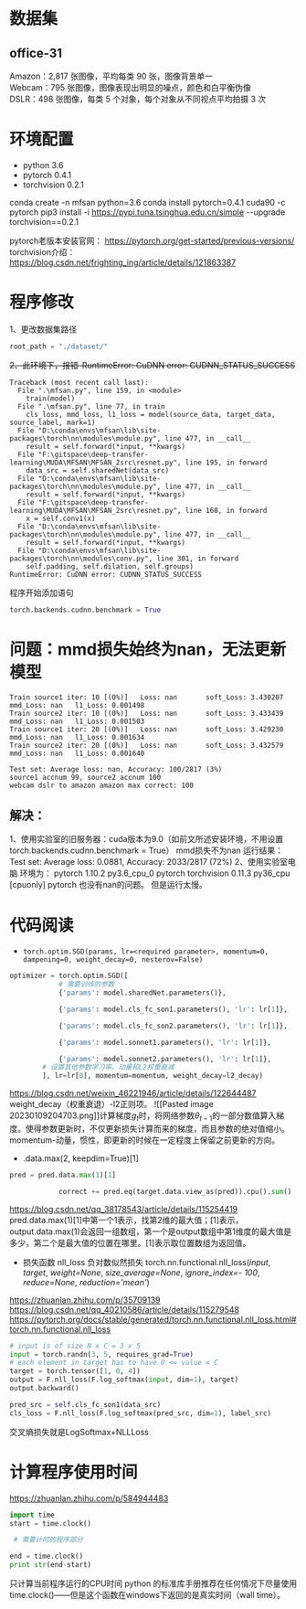 # 数据集
## office-31
Amazon：2,817 张图像，平均每类 90 张，图像背景单一  
Webcam：795 张图像，图像表现出明显的噪点，颜色和白平衡伪像  
DSLR：498 张图像，每类 5 个对象，每个对象从不同视点平均拍摄 3 次
## 
# 环境配置
-   python 3.6
-   pytorch 0.4.1
-   torchvision 0.2.1

conda create -n mfsan python=3.6
conda install pytorch=0.4.1 cuda90 -c pytorch
pip3 install -i https://pypi.tuna.tsinghua.edu.cn/simple --upgrade torchvision==0.2.1

pytorch老版本安装官网：
https://pytorch.org/get-started/previous-versions/
torchvision介绍：
https://blog.csdn.net/frighting_ing/article/details/121863387


# 程序修改
1、更改数据集路径
```python
root_path = "./dataset/"
```
~~2、此环境下，报错-RuntimeError: CuDNN error: CUDNN_STATUS_SUCCESS~~
```
Traceback (most recent call last):
  File ".\mfsan.py", line 159, in <module>
    train(model)
  File ".\mfsan.py", line 77, in train
    cls_loss, mmd_loss, l1_loss = model(source_data, target_data, source_label, mark=1)
  File "D:\conda\envs\mfsan\lib\site-packages\torch\nn\modules\module.py", line 477, in __call__
    result = self.forward(*input, **kwargs)
  File "F:\gitspace\deep-transfer-learning\MUDA\MFSAN\MFSAN_2src\resnet.py", line 195, in forward
    data_src = self.sharedNet(data_src)
  File "D:\conda\envs\mfsan\lib\site-packages\torch\nn\modules\module.py", line 477, in __call__
    result = self.forward(*input, **kwargs)
  File "F:\gitspace\deep-transfer-learning\MUDA\MFSAN\MFSAN_2src\resnet.py", line 168, in forward
    x = self.conv1(x)
  File "D:\conda\envs\mfsan\lib\site-packages\torch\nn\modules\module.py", line 477, in __call__
    result = self.forward(*input, **kwargs)
  File "D:\conda\envs\mfsan\lib\site-packages\torch\nn\modules\conv.py", line 301, in forward
    self.padding, self.dilation, self.groups)
RuntimeError: CuDNN error: CUDNN_STATUS_SUCCESS
```
程序开始添加语句
```python
torch.backends.cudnn.benchmark = True
```

# 问题：mmd损失始终为nan，无法更新模型

```
Train source1 iter: 10 [(0%)]   Loss: nan       soft_Loss: 3.430207     mmd_Loss: nan   l1_Loss: 0.001498
Train source2 iter: 10 [(0%)]   Loss: nan       soft_Loss: 3.433439     mmd_Loss: nan   l1_Loss: 0.001503
Train source1 iter: 20 [(0%)]   Loss: nan       soft_Loss: 3.429230     mmd_Loss: nan   l1_Loss: 0.001634
Train source2 iter: 20 [(0%)]   Loss: nan       soft_Loss: 3.432579     mmd_Loss: nan   l1_Loss: 0.001640

Test set: Average loss: nan, Accuracy: 100/2817 (3%)
source1 accnum 99, source2 accnum 100
webcam dslr to amazon amazon max correct: 100
```

## 解决：
1、使用实验室的旧服务器：cuda版本为9.0（如前文所述安装环境，不用设置torch.backends.cudnn.benchmark = True）
mmd损失不为nan
运行结果：Test set: Average loss: 0.0881, Accuracy: 2033/2817 (72%)
2、使用实验室电脑 
环境为：
pytorch                   1.10.2              py3.6_cpu_0    pytorch
torchvision               0.11.3                 py36_cpu  [cpuonly]  pytorch
也没有nan的问题。
但是运行太慢。


# 代码阅读
- `torch.optim.SGD(params, lr=<required parameter>, momentum=0, dampening=0, weight_decay=0, nesterov=False)`

```python
optimizer = torch.optim.SGD([
			# 需要训练的参数
            {'params': model.sharedNet.parameters()},

            {'params': model.cls_fc_son1.parameters(), 'lr': lr[1]},

            {'params': model.cls_fc_son2.parameters(), 'lr': lr[1]},

            {'params': model.sonnet1.parameters(), 'lr': lr[1]},

            {'params': model.sonnet2.parameters(), 'lr': lr[1]},
		# 设置其他参数学习率、动量和L2权重衰减
        ], lr=lr[0], momentum=momentum, weight_decay=l2_decay)
```
https://blog.csdn.net/weixin_46221946/article/details/122644487
weight_decay（权重衰退）-l2正则项。
![[Pasted image 20230109204703.png]]计算梯度$g_t$时，将网络参数$\theta_{t-1}$的一部分数值算入梯度。使得参数更新时，不仅更新损失计算而来的梯度，而且参数的绝对值缩小。
momentum-动量，惯性，即更新的时候在一定程度上保留之前更新的方向。


- .data.max(2, keepdim=True)[1]
```python
pred = pred.data.max(1)[1]

            correct += pred.eq(target.data.view_as(pred)).cpu().sum()
```
https://blog.csdn.net/qq_38178543/article/details/115254419
pred.data.max(1)[1]中第一个1表示，找第2维的最大值；[1]表示，output.data.max(1)会返回一组数组，第一个是output数组中第1维度的最大值是多少，第二个是最大值的位置在哪里。[1]表示取位置数组为返回值。


- 损失函数 nll_loss 负对数似然损失
torch.nn.functional.nll_loss(_input_, _target_, _weight=None_, _size_average=None_, _ignore_index=- 100_, _reduce=None_, _reduction='mean'_)

https://zhuanlan.zhihu.com/p/35709139
https://blog.csdn.net/qq_40210586/article/details/115279548
https://pytorch.org/docs/stable/generated/torch.nn.functional.nll_loss.html#torch.nn.functional.nll_loss
```python
# input is of size N x C = 3 x 5
input = torch.randn(3, 5, requires_grad=True)
# each element in target has to have 0 <= value < C
target = torch.tensor([1, 0, 4])
output = F.nll_loss(F.log_softmax(input, dim=1), target)
output.backward()
```

```python
pred_src = self.cls_fc_son1(data_src)
cls_loss = F.nll_loss(F.log_softmax(pred_src, dim=1), label_src)
```

交叉熵损失就是LogSoftmax+NLLLoss


# 计算程序使用时间
https://zhuanlan.zhihu.com/p/584944483
```python
import time
start = time.clock()

 # 需要计时的程序部分

end = time.clock()
print str(end-start)
```
只计算当前程序运行的CPU时间
python 的标准库手册推荐在任何情况下尽量使用time.clock()——但是这个函数在windows下返回的是真实时间（wall time）。
